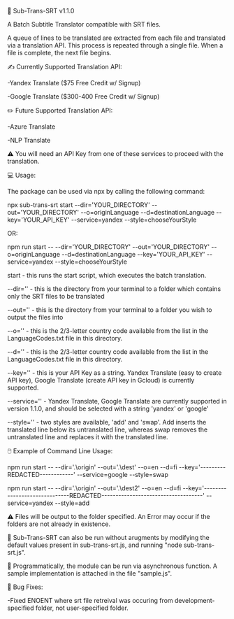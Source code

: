 📝 Sub-Trans-SRT v1.1.0

A Batch Subtitle Translator compatible with SRT files.  

A queue of lines to be translated are extracted from each file and translated via a translation API. This process is repeated through a single file. When a file is complete, the next file begins.



✍️ Currently Supported Translation API:

-Yandex Translate ($75 Free Credit w/ Signup)

-Google Translate ($300-400 Free Credit w/ Signup)



✏️ Future Supported Translation API:

-Azure Translate

-NLP Translate



⚠️ You will need an API Key from one of these services to proceed with the translation.



💻 Usage:

The package can be used via npx by calling the following command:

npx sub-trans-srt start --dir='YOUR_DIRECTORY' --out='YOUR_DIRECTORY' --o=originLanguage --d=destinationLanguage --key='YOUR_API_KEY' --service=yandex --style=chooseYourStyle

OR:

npm run start -- --dir='YOUR_DIRECTORY' --out='YOUR_DIRECTORY' --o=originLanguage --d=destinationLanguage --key='YOUR_API_KEY' --service=yandex --style=chooseYourStyle



start - this runs the start script, which executes the batch translation.

--dir='' - this is the directory from your terminal to a folder which contains only the SRT files to be translated

--out='' - this is the directory from your terminal to a folder you wish to output the files into

--o='' - this is the 2/3-letter country code available from the list in the LanguageCodes.txt file in this directory. 

--d='' - this is the 2/3-letter country code available from the list in the LanguageCodes.txt file in this directory.

--key='' - this is your API Key as a string.  Yandex Translate (easy to create API key), Google Translate (create API key in Gcloud) is currently supported.

--service='' - Yandex Translate, Google Translate are currently supported in version 1.1.0, and should be selected with a string 'yandex' or 'google'

--style='' - two styles are available, 'add' and 'swap'.  Add inserts the translated line below its untranslated line, whereas swap removes the untranslated line and replaces it with the translated line.



🖱️ Example of Command Line Usage:

npm run start -- --dir='.\origin\' --out='.\dest\' --o=en --d=fi --key='---------REDACTED------------' --service=google --style=swap

npm run start -- --dir='.\origin\' --out='.\dest2\' --o=en --d=fi --key='------------------------------REDACTED------------------------------------' --service=yandex --style=add



⚠️ Files will be output to the folder specified.  An Error may occur if the folders are not already in existence.



💽 Sub-Trans-SRT can also be run without arugments by modifying the default values present in sub-trans-srt.js, and running "node sub-trans-srt.js".



🤖 Programmatically, the module can be run via asynchronous function.  A sample implementation is attached in the file "sample.js".



🐛 Bug Fixes:

-Fixed ENOENT where srt file retreival was occuring from development-specified folder, not user-specified folder.